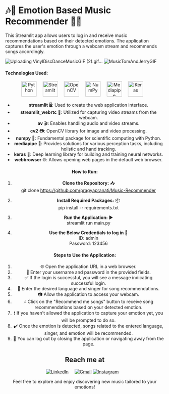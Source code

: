 
# 🎶🎼 Emotion Based Music Recommender 🎼🎶

</center>

This Streamlit app allows users to log in and receive music recommendations based on their detected emotions. The application captures the user's emotion through a webcam stream and recommends songs accordingly.

![Uploading VinylDiscDanceMusicGIF (2).gif…]()
![MusicTomAndJerryGIF](https://github.com/pragyapranati/Music-Recommender/assets/128420734/306cd56d-c89f-421b-8a42-60eb55968b66)


#### Technologies Used:
<center>

[<img src="https://img.icons8.com/color/48/000000/python.png" alt="Python" width="48"/>](https://www.python.org/)
&nbsp;&nbsp;&nbsp;
[<img src="https://streamlit.io/images/brand/streamlit-mark-color.svg" alt="Streamlit" width="48"/>](https://www.streamlit.io/)
&nbsp;&nbsp;&nbsp;
[<img src="https://img.icons8.com/color/48/000000/opencv.png" alt="OpenCV" width="48"/>](https://opencv.org/)
&nbsp;&nbsp;&nbsp;
[<img src="https://img.icons8.com/color/48/000000/numpy.png" alt="NumPy" width="48"/>](https://numpy.org/)
&nbsp;&nbsp;&nbsp;
[<img src="https://developers.google.com/static/mediapipe/images/mediapipe_icon.svg" alt="Mediapipe" width="48"/>](https://google.github.io/mediapipe/)
&nbsp;&nbsp;&nbsp;
[<img src="https://w7.pngwing.com/pngs/571/118/png-transparent-keras-logo-thumbnail.png" alt="Keras" width="48"/>](https://keras.io/)
&nbsp;&nbsp;&nbsp;


- **streamlit** 🖥️: Used to create the web application interface.
- **streamlit_webrtc** 🎥: Utilized for capturing video streams from the webcam.
- **av** 🎬: Enables handling audio and video streams.
- **cv2** 📷: OpenCV library for image and video processing.
- **numpy** 🔢: Fundamental package for scientific computing with Python.
- **mediapipe** 👐: Provides solutions for various perception tasks, including holistic and hand tracking.
- **keras** 🧠: Deep learning library for building and training neural networks.
- **webbrowser** 🌐: Allows opening web pages in the default web browser.

#### How to Run:

1. **Clone the Repository:** 📥 <br>
     git clone https://github.com/pragyapranati/Music-Recommender

2.  **Install Required Packages:** 📦 <br>
    pip install -r requirements.txt

3. **Run the Application:** ▶️ <br>
   streamlit run main.py
   
4. **Use the Below Credentials to log in** 🔐 <br>
   ID: admin  <br>
   Password: 123456

#### Steps to Use the Application:

1. 🌐 Open the application URL in a web browser.
2. 👤 Enter your username and password in the provided fields.
3. ✅ If the login is successful, you will see a message indicating successful login.
4. 🎵 Enter the desired language and singer for song recommendations.
5. 📷 Allow the application to access your webcam.
6. 🎶 Click on the "Recommend me songs" button to receive song recommendations based on your detected emotion.
7. ❗ If you haven't allowed the application to capture your emotion yet, you will be prompted to do so.
8. ✔️ Once the emotion is detected, songs related to the entered language, singer, and emotion will be recommended.
9. 🚪 You can log out by closing the application or navigating away from the page.

## Reach me at
[![LinkedIn](https://img.icons8.com/fluency/48/000000/linkedin.png)](https://www.linkedin.com/in/pragya-pranati-85157a254)
&nbsp;&nbsp;&nbsp;
[![Gmail](https://img.icons8.com/fluency/48/000000/gmail.png)](mailto:pragyapranati543@gmail.com)
[![Instagram](https://img.icons8.com/fluency/48/000000/instagram-new.png)](https://www.instagram.com/pragyapranati)
&nbsp;&nbsp;&nbsp;

Feel free to explore and enjoy discovering new music tailored to your emotions! 



